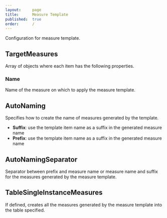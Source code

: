 ```yaml
---
layout:     page
title:      Measure Template
published:  true
order:      /
---
```


Configuration for measure template.

## TargetMeasures
Array of objects where each item has the following properties.
### Name
Name of the measure on which to apply the measure template.

## AutoNaming
Specifies how to create the name of measures generated by the template.
- **Suffix**: use the template item name as a suffix in the generated measure name
- **Prefix**: use the template item name as a suffix in the generated measure name

## AutoNamingSeparator
Separator between prefix and measure name or measure name and suffix for the measures generated by the measure template.

## TableSingleInstanceMeasures
If defined, creates all the measures generated by the measure template into the table specified.
